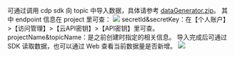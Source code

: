 可通过调用 cdp sdk 向 topic 中导入数据，具体请参考 [dataGenerator.zip](https://main.qcloudimg.com/raw/0316a47b3f808b0e6116af95b5ef7beb.zip)。
其中 endpoint 信息在 project 里可查：
![](https://main.qcloudimg.com/raw/0298401e85fe5f9285644ef450440087.png)
secretId&secretKey：在【个人账户】>【访问管理】>【云API密钥】>【API密钥】里可查。
projectName&topicName：是之前创建时指定的相关信息。
导入完成后可通过 SDK 读取数据，也可以通过 Web 查看当前数据量是否新增。
![](https://main.qcloudimg.com/raw/55ff4f5bd596a54a27dc68c83982def7.png)
